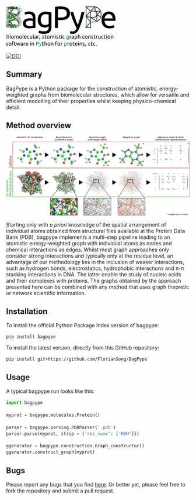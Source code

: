 <img src="figures/bagpype.png" width="300">

[![DOI](https://zenodo.org/badge/153472292.svg)](https://zenodo.org/badge/latestdoi/153472292)

Summary
----------
BagPype is a Python package for the construction of atomistic, energy-weighted graphs from biomolecular structures, which allow for versatile and efficient modelling of their properties whilst keeping physico-chemical detail.


Method overview
--------
<img src="figures/overview_laccaffeine_small.png" width="700">

Starting only with *a priori* knowledge of the spatial arrangement of individual atoms obtained from structural files available at the Protein Data Bank (PDB), bagpype implements a multi-step pipeline leading to an atomistic energy-weighted graph with individual atoms as nodes and chemical interactions as edges. Whilst most graph approaches only consider strong interactions and typically only at the residue level, an advantage of our methodology lies in the inclusion of weaker interactions, such as hydrogen bonds, electrostatics, hydrophobic interactions and π-π stacking interactions in DNA. The latter enable the study of nucleic acids and their complexes with proteins. The graphs obtained by the approach presented here can be combined with any method that uses graph theoretic or network scientific information. 

Installation
--------
To install the official Python Package Index version of bagpype:
```
pip install bagpype
```
To install the latest version, directly from this GitHub repository:
```
pip install git+https://github.com/FlorianSong/BagPype
```



Usage
-------
A typical bagpype run looks like this: 

```python 
import bagpype

myprot = bagpype.molecules.Protein()

parser = bagpype.parsing.PDBParser('.pdb')
parser.parse(myprot, strip = {'res_name': ['HOH']})

ggenerator = bagpype.construction.Graph_constructor()
ggenerator.construct_graph(myprot)
```

Bugs
--------
Please report any bugs that you find [here](<https://github.com/FlorianSong/BagPype/issues>). Or better yet, please feel free to fork the repository and submit a pull request.

